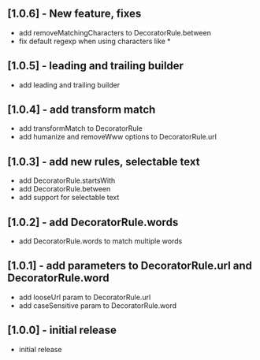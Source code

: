 ## [1.0.6] - New feature, fixes

* add removeMatchingCharacters to DecoratorRule.between
* fix default regexp when using characters like *

## [1.0.5] - leading and trailing builder

* add leading and trailing builder

## [1.0.4] - add transform match

* add transformMatch to DecoratorRule
* add humanize and removeWww options to DecoratorRule.url
## [1.0.3] - add new rules, selectable text

* add DecoratorRule.startsWith
* add DecoratorRule.between
* add support for selectable text
## [1.0.2] - add DecoratorRule.words

* add DecoratorRule.words to match multiple words

## [1.0.1] - add parameters to DecoratorRule.url and DecoratorRule.word

* add looseUrl param to DecoratorRule.url
* add caseSensitive param to DecoratorRule.word


## [1.0.0] - initial release

* initial release
